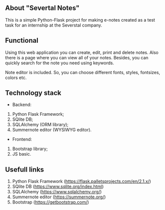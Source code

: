 ## About "Severtal Notes"
This is a simple Python-Flask project for making e-notes created as a test task for an internship at the Severstal company. 
## Functional
Using this web application you can create, edit, print and delete notes. Also there is a page where you can view all of your notes. Besides, you can quickly search for the note you need using keywords.
<p> Note editor is included. So, you can choose different fonts, styles, fontsizes, colors etc. </p>

## Technology stack
* Backend:
 1. Python Flask Framework;
 2. SQlite DB;
 3. SQLAlchemy (ORM library);
 4. Summernote editor (WYSIWYG editor).
* Frontend:
 1. Bootstrap library;
 2. JS basic.
## Usefull links
 1. Python Flask Framework (https://flask.palletsprojects.com/en/2.1.x/)
 2. SQlite DB (https://www.sqlite.org/index.html)
 3. SQLAlchemy (https://www.sqlalchemy.org/)
 4. Summernote editor (https://summernote.org/)
 5. Bootstrap (https://getbootstrap.com/)

